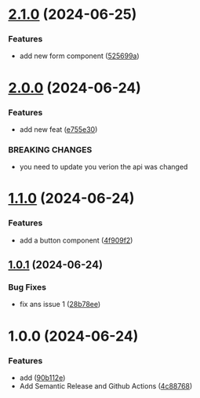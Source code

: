 # [2.1.0](https://github.com/Abderazak-Amiar/semantic-release-demo/compare/v2.0.0...v2.1.0) (2024-06-25)


### Features

* add new form component ([525699a](https://github.com/Abderazak-Amiar/semantic-release-demo/commit/525699ac1e6122d1452c2c0d938b0df0791db39a))

# [2.0.0](https://github.com/Abderazak-Amiar/semantic-release-demo/compare/v1.1.0...v2.0.0) (2024-06-24)


### Features

* add new feat ([e755e30](https://github.com/Abderazak-Amiar/semantic-release-demo/commit/e755e30bc056c9460d7c09c3485a08ca286df775))


### BREAKING CHANGES

* you need to update you verion the api was changed

# [1.1.0](https://github.com/Abderazak-Amiar/semantic-release-demo/compare/v1.0.1...v1.1.0) (2024-06-24)


### Features

* add a button component ([4f909f2](https://github.com/Abderazak-Amiar/semantic-release-demo/commit/4f909f26d207b371210e5a090beb26a7db17f290))

## [1.0.1](https://github.com/Abderazak-Amiar/semantic-release-demo/compare/v1.0.0...v1.0.1) (2024-06-24)


### Bug Fixes

* fix ans issue 1 ([28b78ee](https://github.com/Abderazak-Amiar/semantic-release-demo/commit/28b78ee3d29798e398e4b46511e13af22d0f8492))

# 1.0.0 (2024-06-24)


### Features

* add ([90b112e](https://github.com/Abderazak-Amiar/semantic-release-demo/commit/90b112e1174039130263dc5fb7b0b45f6b692d60))
* Add Semantic Release and Github Actions ([4c88768](https://github.com/Abderazak-Amiar/semantic-release-demo/commit/4c887689ef3f4823a192283976d7ed2c10a2291d))

